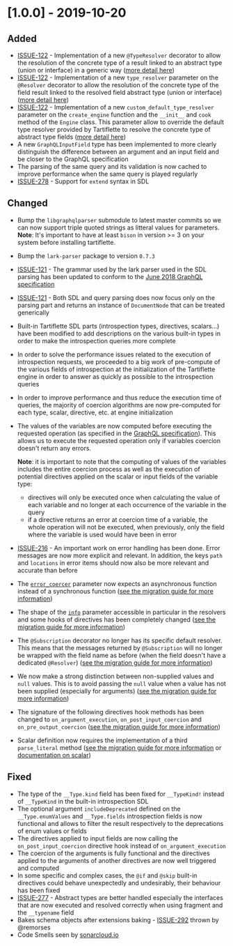 # [1.0.0] - 2019-10-20

## Added

- [ISSUE-122](https://github.com/dailymotion/tartiflette/issues/122) - Implementation of a new `@TypeResolver` decorator to allow the resolution of the concrete type of a result linked to an abstract type (union or interface) in a generic way ([more detail here](https://tartiflette.io/docs/api/type-resolver/#@typeresolver))
- [ISSUE-122](https://github.com/dailymotion/tartiflette/issues/122) - Implementation of a new `type_resolver` parameter on the `@Resolver` decorator to allow the resolution of the concrete type of the field result linked to the resolved field abstract type (union or interface) ([more detail here](https://tartiflette.io/docs/api/type-resolver/#@resolver))
- [ISSUE-122](https://github.com/dailymotion/tartiflette/issues/122) - Implementation of a new `custom_default_type_resolver` parameter on the `create_engine` function and the `__init__` and `cook` method of the `Engine` class. This parameter allow to override the default type resolver provided by Tartiflette to resolve the concrete type of abstract type fields ([more detail here](https://tartiflette.io/docs/api/type-resolver/#@overriding-the-default-type-resolver))
- A new `GraphQLInputField` type has been implemented to more clearly distinguish the difference between an argument and an input field and be closer to the GraphQL specification
- The parsing of the same query and its validation is now cached to improve performance when the same query is played regularly
- [ISSUE-278](https://github.com/dailymotion/tartiflette/issues/122) - Support for `extend` syntax in SDL

## Changed

- Bump the `libgraphqlparser` submodule to latest master commits so we can now support triple quoted strings as litteral values for parameters.
  **Note**: It's important to have at least `bison` in version >= 3 on your system before installing tartiflette.
- Bump the `lark-parser` package to version `0.7.3`
- [ISSUE-121](https://github.com/dailymotion/tartiflette/issues/121) - The grammar used by the lark parser used in the SDL parsing has been updated to conform to the [June 2018 GraphQL specification](https://graphql.github.io/graphql-spec/June2018/)
- [ISSUE-121](https://github.com/dailymotion/tartiflette/issues/121) - Both SDL and query parsing does now focus only on the parsing part and returns an instance of `DocumentNode` that can be treated generically
- Built-in Tartiflette SDL parts (introspection types, directives, scalars...) have been modified to add descriptions on the various built-in types in order to make the introspection queries more complete
- In order to solve the performance issues related to the execution of introspection requests, we proceeded to a big work of pre-compute of the various fields of introspection at the initialization of the Tartiflette engine in order to answer as quickly as possible to the introspection queries
- In order to improve performance and thus reduce the execution time of queries, the majority of coercion algorithms are now pre-computed for each type, scalar, directive, etc. at engine initialization
- The values of the variables are now computed before executing the requested operation (as specified in the [GraphQL specification](https://graphql.github.io/graphql-spec/June2018/#ExecuteRequest())). This allows us to execute the requested operation only if variables coercion doesn't return any errors.

    **Note**: it is important to note that the computing of values of the variables includes the entire coercion process as well as the execution of potential directives applied on the scalar or input fields of the variable type:
    * directives will only be executed once when calculating the value of each variable and no longer at each occurrence of the variable in the query
    * if a directive returns an error at coercion time of a variable, the whole operation will not be executed, when previously, only the field where the variable is used would have been in error
- [ISSUE-216](https://github.com/dailymotion/tartiflette/issues/216) - An important work on error handling has been done. Error messages are now more explicit and relevant. In addition, the keys `path` and `locations` in error items should now also be more relevant and accurate than before
- The [`error_coercer`](https://tartiflette.io/docs/api/error-handling#advanced-add-a-global-error-coercer) parameter now expects an asynchronous function instead of a synchronous function ([see the migration guide for more information](https://tartiflette.io/docs/migration-guides/#engine_coercer-has-to-be-asynchronous))
- The shape of the [`info`](https://tartiflette.io/docs/api/resolver#resolver-info-argument) parameter accessible in particular in the resolvers and some hooks of directives has been completely changed ([see the migration guide for more information](https://tartiflette.io/docs/migration-guides/#the-shape-of-the-info-parameter-has-changed))
- The `@Subscription` decorator no longer has its specific default resolver. This means that the messages returned by `@Subscription` will no longer be wrapped with the field name as before (when the field doesn't have a dedicated `@Resolver`) ([see the migration guide for more information](https://tartiflette.io/docs/migration-guides/#subscriptions-no-longer-have-a-specific-default-resolver))
- We now make a strong distinction between non-supplied values and `null` values. This is to avoid passing the `null` value when a value has not been supplied (especially for arguments) ([see the migration guide for more information](https://tartiflette.io/docs/migration-guides/#strong-distinction-between-non-supplied-values-and-null-values))
- The signature of the following directives hook methods has been changed to `on_argument_execution`, `on_post_input_coercion` and `on_pre_output_coercion` ([see the migration guide for more information](https://tartiflette.io/docs/migration-guides/#directives))
- Scalar definition now requires the implementation of a third `parse_literal` method ([see the migration guide for more information](https://tartiflette.io/docs/migration-guides/#scalar-definitions) or [documentation on scalar](https://tartiflette.io/docs/api/scalar))

## Fixed

- The type of the `__Type.kind` field has been fixed for `__TypeKind!` instead of `__TypeKind` in the built-in introspection SDL
- The optional argument `includeDeprecated` defined on the `__Type.enumValues` and `__Type.fields` introspection fields is now functional and allows to filter the result respectively to the deprecations of enum values or fields
- The directives applied to input fields are now calling the `on_post_input_coercion` directive hook instead of `on_argument_execution`
- The coercion of the arguments is fully functional and the directives applied to the arguments of another directives are now well triggered and computed
- In some specific and complex cases, the `@if` and `@skip` built-in directives could behave unexpectedly and undesirably, their behaviour has been fixed
- [ISSUE-277](https://github.com/dailymotion/tartiflette/issues/277) - Abstract types are better handled especially the interfaces that are now executed and resolved correctly when using fragment and the `__typename` field
- Bakes schema objects after extensions baking - [ISSUE-292](https://github.com/tartiflette/tartiflette/issues/292) thrown by @remorses
- Code Smells seen by [sonarcloud.io](https://sonarcloud.io/dashboard?id=tartiflette_tartiflette)
